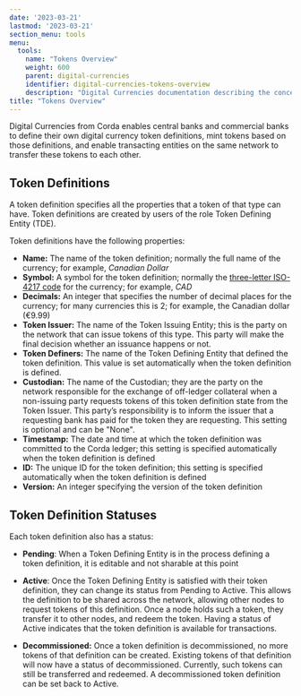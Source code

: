 ```yaml
---
date: '2023-03-21'
lastmod: '2023-03-21'
section_menu: tools
menu:
  tools:
    name: "Tokens Overview"
    weight: 600
    parent: digital-currencies
    identifier: digital-currencies-tokens-overview
    description: "Digital Currencies documentation describing the concept of tokens."
title: "Tokens Overview"
---
```


Digital Currencies from Corda enables central banks and commercial banks to define their own digital currency token definitions, mint tokens based on those definitions, and enable transacting entities on the same network to transfer these tokens to each other.

## Token Definitions

A token definition specifies all the properties that a token of that type can have. Token definitions are created by users of the role Token Defining Entity (TDE). 

Token definitions have the following properties:

* **Name:** The name of the token definition; normally the full name of the currency; for example, *Canadian Dollar*
* **Symbol:** A symbol for the token definition; normally the [three-letter ISO-4217 code](https://en.wikipedia.org/wiki/ISO_4217) for the currency; for example, *CAD*
* **Decimals:** An integer that specifies the number of decimal places for the currency; for many currencies this is 2; for example, the Canadian dollar (€9.99)
* **Token Issuer:** The name of the Token Issuing Entity; this is the party on the network that can issue tokens of this type.  This party will make the final decision whether an issuance happens or not. <!-- only one in initial release -->
* **Token Definers:** The name of the Token Defining Entity that defined the token definition. This value is set automatically when the token definition is defined.
* **Custodian:** The name of the Custodian; they are the party on the network responsible for the exchange of off-ledger collateral when a non-issuing party requests tokens of this token definition state from the Token Issuer. This party’s responsibility is to inform the issuer that a requesting bank has paid for the token they are requesting. This setting is optional and can be "None".
* **Timestamp:** The date and time at which the token definition was committed to the Corda ledger; this setting is specified automatically when the token definition is defined
* **ID:** The unique ID for the token definition; this setting is specified automatically when the token definition is defined
* **Version:** An integer specifying the version of the token definition

<!-- in future, this value is automatically incremented by 1 each time the version is updated.-->


## Token Definition Statuses

Each token definition also has a status:

* **Pending**: When a Token Defining Entity is in the process defining a token definition, it is editable and not sharable at this point

* **Active**: Once the Token Defining Entity is satisfied with their token definition, they can change its status from Pending to Active. This allows the definition to be shared across the network, allowing other nodes to request tokens of this definition. Once a node holds such a token, they transfer it to other nodes, and redeem the token. Having a status of Active indicates that the token definition is available for transactions.

* **Decommissioned:** Once a token definition is decommissioned, no more tokens of that definition can be created. Existing tokens of that definition will now have a status of decommissioned. Currently, such tokens can still be transferred and redeemed. A decommissioned token definition can be set back to Active.

<!-- a token As token definition states will never (or not regularly) be completely deleted from the vault of the token definition state creator and others referencing this state, they must be ‘decommissioned’. Much like how £10 note today is decommissioned, currency has a lifecycle. Once decommissioned, the token definition status is of the decommissioned, those tokens in circulation will contain a ‘decommissioned’ status but in this version can still be transfered and redeemed. We will be applying expiry date in a future release to restrict this circulation. When a token is decommissioned you can redeem but the issuing party cannot create a digital currency based on a decommissioned definition. Additionally, should the token definer wish to reinstate the decommissioned definition they can reset the definition back to active. They cannot reset to pending and then edit the definition.   token definition state cannot be issued or transacted with, but they can be redeemed.

## Token Definition Actions

The following actions can be performed on token definitions:

* Creating states
* Query vault for token definition state
* Sharing states


### Sharing Token Definitions



## Token Actions

The following actions can be performed on token

## Minting Tokens (CreateTokenFlow)

Input state: none

Returns: an output state of a number of tokens of a specific token definition state.

see [IssueTokenCommand] for contract rules

## Burning Tokens

Burning tokens removes them from existence. This action can only be performed by the Token Issuer of the token.


## Requesting Tokens

A non-issuer party on the network, such as a Transacting Entity, can request tokens of a specific definition from its Token Issuer.

To make such a request, the requesting party initiates a CreateTokenManagementApprovalFlow process. This request must be approved by both the issuer and a custodian (but only if the token definition as a Custodian setting specified).

 -->

